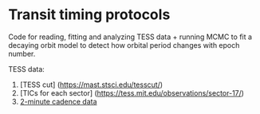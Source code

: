 # Transit timing protocols
Code for reading, fitting and analyzing TESS data + running MCMC to fit a decaying orbit model to detect how orbital period changes with epoch number.

TESS data:
1) [TESS cut] (https://mast.stsci.edu/tesscut/) 
2) [TICs for each sector] (https://tess.mit.edu/observations/sector-17/)
3) [2-minute cadence data](https://mast.stsci.edu/portal/Mashup/Clients/Mast/Portal.html)